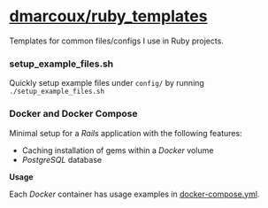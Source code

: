 # <a href="https://github.com/dmarcoux/ruby_templates">dmarcoux/ruby_templates</a>

Templates for common files/configs I use in Ruby projects.

### setup_example_files.sh

Quickly setup example files under `config/` by running `./setup_example_files.sh`

### Docker and Docker Compose

Minimal setup for a *Rails* application with the following features:
- Caching installation of gems within a *Docker* volume
- *PostgreSQL* database

**Usage**

Each *Docker* container has usage examples in
[docker-compose.yml](docker-compose.yml).
